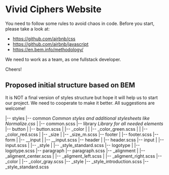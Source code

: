 # Vivid Ciphers Website

You need to follow some rules to avoid chaos in code.
Before you start, please take a look at: 
* https://github.com/airbnb/css
* https://github.com/airbnb/javascript
* https://en.bem.info/methodology/

We need to work as a team, as one fullstack developer.

Cheers!


## Proposed initial structure based on BEM

It is NOT a final version of styles structure but hope it will help us to start our project.
We need to cooperate to make it better. All suggestions are welcome!

|-- styles
    |-- common *Common styles and additional stylesheets like Normalize.css*
    |   |-- common.scss
    |-- library *Library for all needed elements*
        |-- button
        |   |-- button.scss
        |   |-- _color
        |   |   |-- _color_green.scss
        |   |   |-- _color_red.scss
        |   |-- _size
        |       |-- _size_m.scss
        |-- footer
        |   |-- footer.scss
        |-- form
        |   |-- __input
        |       |-- __input.scss
        |-- header
        |   |-- header.scss
        |-- input
        |   |-- input.scss
        |   |-- _style
        |       |-- _style_standard.scss
        |-- logotype
        |   |-- logotype.scss
        |-- paragraph
            |-- paragraph.scss
            |-- _alignment
            |   |-- _aligment_center.scss
            |   |-- _aligment_left.scss
            |   |-- _aligment_right.scss
            |-- _color
            |   |-- _color_gray.scss
            |-- _style
                |-- _style_introduction.scss
                |-- _style_standard.scss
